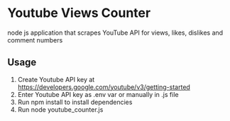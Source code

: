 # Youtube Views Counter
node js application that scrapes YouTube API for views, likes, dislikes and comment numbers

## Usage
1. Create Youtube API key at https://developers.google.com/youtube/v3/getting-started
2. Enter Youtube API key as .env var or manually in .js file
3. Run npm install to install dependencies
4. Run node youtube_counter.js
